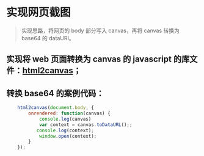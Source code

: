 # 实现网页截图

> 实现思路，将网页的 body 部分写入 canvas，再将 canvas 转换为 base64 的 dataURI。

## 实现将 web 页面转换为 canvas 的 javascript 的库文件：[html2canvas](http://html2canvas.hertzen.com/)；

## 转换 base64 的案例代码：

```javascript
    html2canvas(document.body, {
        onrendered: function(canvas) {
            console.log(canvas)
            var context = canvas.toDataURL();;
           console.log(context);
            window.open(context);
        }
    });
```
